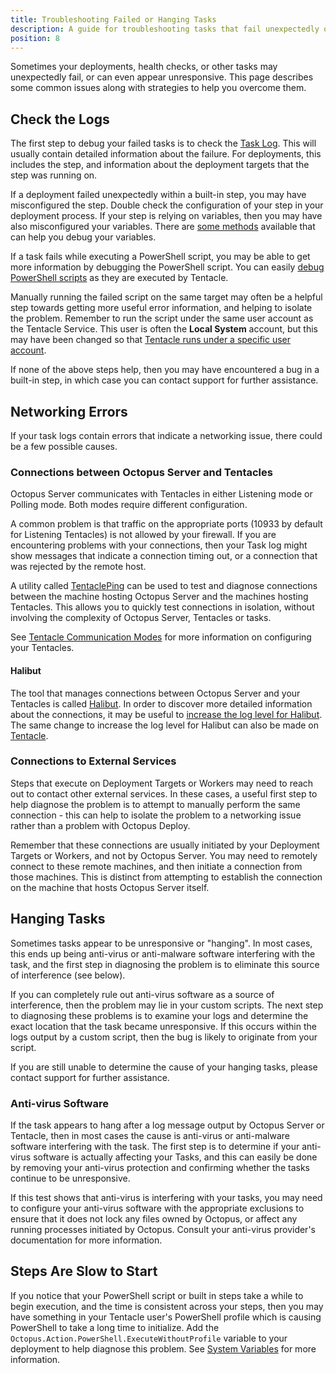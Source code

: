 ```yaml
---
title: Troubleshooting Failed or Hanging Tasks
description: A guide for troubleshooting tasks that fail unexpectedly or are unresponsive
position: 8
---
```


Sometimes your deployments, health checks, or other tasks may unexpectedly fail, or can even appear unresponsive. This page describes some common issues along with strategies to help you overcome them.

## Check the Logs

The first step to debug your failed tasks is to check the [Task Log](docs/support/get-the-raw-output-from-a-task.md). This will usually contain detailed information about the failure. For deployments, this includes the step, and information about the deployment targets that the step was running on.

If a deployment failed unexpectedly within a built-in step, you may have misconfigured the step. Double check the configuration of your step in your deployment process. If your step is relying on variables, then you may have also misconfigured your variables. There are [some methods](docs/support/debug-problems-with-octopus-variables.md) available that can help you debug your variables.

If a task fails while executing a PowerShell script, you may be able to get more information by debugging the PowerShell script. You can easily [debug PowerShell scripts](docs/deployment-examples/custom-scripts/debugging-powershell-scripts/index.md) as they are executed by Tentacle.

Manually running the failed script on the same target may often be a helpful step towards getting more useful error information, and helping to isolate the problem. Remember to run the script under the same user account as the Tentacle Service. This user is often the **Local System** account, but this may have been changed so that [Tentacle runs under a specific user account](docs/infrastructure/deployment-targets/windows-targets/running-tentacle-under-a-specific-user-account.md).

If none of the above steps help, then you may have encountered a bug in a built-in step, in which case you can contact support for further assistance.

## Networking Errors

If your task logs contain errors that indicate a networking issue, there could be a few possible causes.

### Connections between Octopus Server and Tentacles

Octopus Server communicates with Tentacles in either Listening mode or Polling mode. Both modes require different configuration. 

A common problem is that traffic on the appropriate ports (10933 by default for Listening Tentacles) is not allowed by your firewall. If you are encountering problems with your connections, then your Task log might show messages that indicate a connection timing out, or a connection that was rejected by the remote host.

A utility called [TentaclePing](https://github.com/OctopusDeploy/TentaclePing) can be used to test and diagnose connections between the machine hosting Octopus Server and the machines hosting Tentacles. This allows you to quickly test connections in isolation, without involving the complexity of Octopus Server, Tentacles or tasks.

See [Tentacle Communication Modes](docs/infrastructure/deployment-targets/windows-targets/tentacle-communication.md) for more information on configuring your Tentacles.

#### Halibut

The tool that manages connections between Octopus Server and your Tentacles is called [Halibut](https://github.com/OctopusDeploy/Halibut/). In order to discover more detailed information about the connections, it may be useful to [increase the log level for Halibut](docs/support/log-files.md#Logfiles-Changingloglevelshalibut). The same change to increase the log level for Halibut can also be made on [Tentacle](docs/support/log-files.md#Logfiles-Changingloglevelstentacle).

### Connections to External Services

Steps that execute on Deployment Targets or Workers may need to reach out to contact other external services. In these cases, a useful first step to help diagnose the problem is to attempt to manually perform the same connection - this can help to isolate the problem to a networking issue rather than a problem with Octopus Deploy.

Remember that these connections are usually initiated by your Deployment Targets or Workers, and not by Octopus Server. You may need to remotely connect to these remote machines, and then initiate a connection from those machines. This is distinct from attempting to establish the connection on the machine that hosts Octopus Server itself.

## Hanging Tasks

Sometimes tasks appear to be unresponsive or "hanging". In most cases, this ends up being anti-virus or anti-malware software interfering with the task, and the first step in diagnosing the problem is to eliminate this source of interference (see below). 

If you can completely rule out anti-virus software as a source of interference, then the problem may lie in your custom scripts. The next step to diagnosing these problems is to examine your logs and determine the exact location that the task became unresponsive. If this occurs within the logs output by a custom script, then the bug is likely to originate from your script.

If you are still unable to determine the cause of your hanging tasks, please contact support for further assistance.

### Anti-virus Software

If the task appears to hang after a log message output by Octopus Server or Tentacle, then in most cases the cause is anti-virus or anti-malware software interfering with the task. The first step is to determine if your anti-virus software is actually affecting your Tasks, and this can easily be done by removing your anti-virus protection and confirming whether the tasks continue to be unresponsive.

If this test shows that anti-virus is interfering with your tasks, you may need to configure your anti-virus software with the appropriate exclusions to ensure that it does not lock any files owned by Octopus, or affect any running processes initiated by Octopus. Consult your anti-virus provider's documentation for more information.

## Steps Are Slow to Start

If you notice that your PowerShell script or built in steps take a while to begin execution, and the time is consistent across your steps, then you may have something in your Tentacle user's PowerShell profile which is causing PowerShell to take a long time to initialize. Add the `Octopus.Action.PowerShell.ExecuteWithoutProfile` variable to your deployment to help diagnose this problem. See [System Variables](docs/deployment-process/variables/system-variables.md#Systemvariables-User-modifiablesettings) for more information.